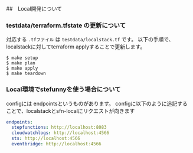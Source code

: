 ##　Local開発について

### testdata/terraform.tfstate の更新について

対応する `.tfファイル` は `testdata/localstack.tf` です。
以下の手順で、localstackに対してterraform applyすることで更新します。

```shell
$ make setup
$ make plan
$ make apply
$ make teardown
```

### Local環境でstefunnyを使う場合について

configには endpointsというものがあります。
configに以下のように追記することで、localstackとsfn-localにリクエストが向きます

```yaml
endpoints:
  stepfunctions: http://localhost:8083
  cloudwatchlogs: http://localhost:4566
  sts: http://localhost:4566
  eventbridge: http://localhost:4566
```
